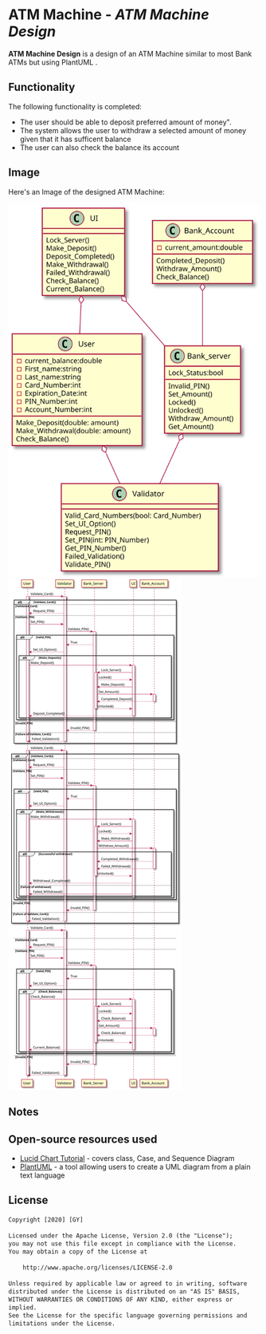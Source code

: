 
# ATM Machine - *ATM Machine Design*

**ATM Machine Design** is a design of an ATM Machine similar to most Bank ATMs but using PlantUML .



## Functionality

The following functionality is completed:

-  The user should be able to deposit preferred amount of money".
-  The system allows the user to withdraw a selected amount of money given that it has sufficent balance
-  The user can also check the balance its account

## Image

Here's an Image of the designed ATM Machine:

![Class Diagram](Class_Diagram.svg)
![Sequence Diagram](Sequence_Diagram.svg)






## Notes



## Open-source resources used

- [Lucid Chart Tutorial](https://www.youtube.com/watch?v=UI6lqHOVHic&list=PLUoebdZqEHTxNC7hWPPwLsBmWI0KEhZOd) - covers class, Case, and Sequence Diagram
- [PlantUML](https://plantuml-editor.kkeisuke.com) - a tool allowing users to create a UML diagram from a plain text language  

## License

    Copyright [2020] [GY]

    Licensed under the Apache License, Version 2.0 (the "License");
    you may not use this file except in compliance with the License.
    You may obtain a copy of the License at

        http://www.apache.org/licenses/LICENSE-2.0

    Unless required by applicable law or agreed to in writing, software
    distributed under the License is distributed on an "AS IS" BASIS,
    WITHOUT WARRANTIES OR CONDITIONS OF ANY KIND, either express or implied.
    See the License for the specific language governing permissions and
    limitations under the License.
